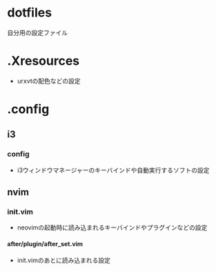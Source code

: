 # dotfiles
自分用の設定ファイル

# .Xresources

- urxvtの配色などの設定

# .config

## i3

### config

- i3ウィンドウマネージャーのキーバインドや自動実行するソフトの設定

## nvim

### init.vim

- neovimの起動時に読み込まれるキーバインドやプラグインなどの設定

#### after/plugin/after_set.vim

- init.vimのあとに読み込まれる設定

#####
